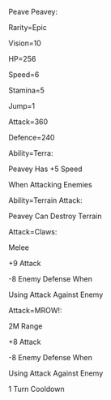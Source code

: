 Peave Peavey:

Rarity=Epic

Vision=10

HP=256

Speed=6

Stamina=5

Jump=1

Attack=360

Defence=240

Ability=Terra:

Peavey Has +5 Speed

When Attacking Enemies

Ability=Terrain Attack:

Peavey Can Destroy Terrain

Attack=Claws:

Melee

+9 Attack

-8 Enemy Defense When

Using Attack Against Enemy

Attack=MROW!:

2M Range

+8 Attack

-8 Enemy Defense When

Using Attack Against Enemy

1 Turn Cooldown
